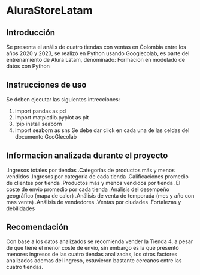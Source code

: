 # AluraStoreLatam
## Introducción 
Se presenta el anális de cuatro tiendas con ventas en Colombia entre los años 2020 y 2023, se
realizó en Python usando Googlecolab, es parte del entrenamiento de Alura Latam, denominado:
Formacion en modelado de datos con Python

## Instrucciones de uso
Se deben ejecutar las siguientes intrecciones:
1. import pandas as pd
2. import matplotlib.pyplot as plt
3. !pip install seaborn
4. import seaborn as sns
Se debe dar click en cada una de las celdas del documento GooGlecolab

## Informacion analizada durante el proyecto
.Ingresos totales por tiendas
.Categorías de productos más y menos vendidos
.Ingresos por categoria de cada tienda
.Calificaciones promedio de clientes por tienda
.Productos más y menos vendidos por tienda
.El coste de envio promedio por cada tienda
.Análisis del desempeño geográfico (mapa de calor)
.Análisis de venta de temporada (mes y año con mas venta)
.Análisis de vendedores
.Ventas por ciudades
.Fortalezas y debilidades

## Recomendación

Con base a los datos analizados se recomienda vender la Tienda 4, a pesar de que tiene el menor coste de
envio, sin embargo es la que presentó menores ingresos de las cuatro tiendas analizadas, los otros factores analizados
ademas del ingreso, estuvieron bastante cercanos entre las cuatro tiendas.
